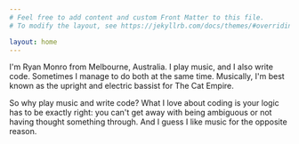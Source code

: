 ```yaml
---
# Feel free to add content and custom Front Matter to this file.
# To modify the layout, see https://jekyllrb.com/docs/themes/#overriding-theme-defaults

layout: home
---
```


I'm Ryan Monro from Melbourne, Australia. I play music, and I also write code. Sometimes I manage to do both at the same time. Musically, I'm best known as the upright and electric bassist for The Cat Empire. 

So why play music and write code? What I love about coding is your logic has to be exactly right: you can't get away with being ambiguous or not having thought something through. And I guess I like music for the opposite reason.